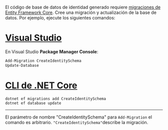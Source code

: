 El código de base de datos de identidad generado requiere [migraciones de Entity Framework Core](/ef/core/managing-schemas/migrations/). Cree una migración y actualización de la base de datos. Por ejemplo, ejecute los siguientes comandos:

# <a name="visual-studiotabvisual-studio"></a>[Visual Studio](#tab/visual-studio)

En Visual Studio **Package Manager Console**:

```powershell
Add-Migration CreateIdentitySchema
Update-Database
```

# <a name="net-core-clitabnetcore-cli"></a>[CLI de .NET Core](#tab/netcore-cli)

```dotnetcli
dotnet ef migrations add CreateIdentitySchema
dotnet ef database update
```

---

El parámetro de nombre "CreateIdentitySchema" para `Add-Migration` el comando es arbitrario. `"CreateIdentitySchema"`describe la migración.
